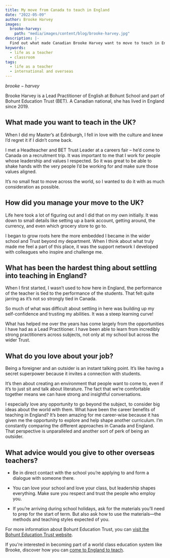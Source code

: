 ```yaml
---
title: My move from Canada to teach in England
date: "2022-05-09"
author: Brooke Harvey
images:
  brooke-harvey:
    path: "media/images/content/blog/brooke-harvey.jpg"
description: |-
  Find out what made Canadian Brooke Harvey want to move to teach in England. Explore her advice for overseas teachers, and the benefits of teaching in England.
keywords:
  - life as a teacher
  - classroom
tags:
  - life as a teacher
  - international and overseas
---
```

 
$brooke-harvey$
 
Brooke Harvey is a Lead Practitioner of English at Bohunt School and part of Bohunt Education Trust (BET). A Canadian national, she has lived in England since 2019.
 
## What made you want to teach in the UK?
 
When I did my Master’s at Edinburgh, I fell in love with the culture and knew I’d regret it if I didn’t come back. 
 
I met a Headteacher and BET Trust Leader at a careers fair – he’d come to Canada on a recruitment trip. It was important to me that I work for people whose leadership and values I respected. So it was great to be able to shake hands with the very people I’d be working for and make sure those values aligned.
 
It’s no small feat to move across the world, so I wanted to do it with as much consideration as possible.    
 
## How did you manage your move to the UK?
 
Life here took a lot of figuring out and I did that on my own initially. It was down to small details like setting up a bank account, getting around, the currency, and even which grocery store to go to.
 
I began to grow roots here the more embedded I became in the wider school and Trust beyond my department. When I think about what truly made me feel a part of this place, it was the support network I developed with colleagues who inspire and challenge me.

## What has been the hardest thing about settling into teaching in England?

When I first started, I wasn’t used to how here in England, the performance of the teacher is tied to the performance of the students. That felt quite jarring as it’s not so strongly tied in Canada.
 
So much of what was difficult about settling in here was building up my self-confidence and trusting my abilities. It was a steep learning curve!
 
What has helped me over the years has come largely from the opportunities I have had as a Lead Practitioner. I have been able to learn from incredibly strong practitioners across subjects, not only at my school but across the wider Trust.
 
## What do you love about your job?
 
Being a foreigner and an outsider is an instant talking point. It’s like having a secret superpower because it invites a connection with students.
 
It’s then about creating an environment that people want to come to, even if it’s to just sit and talk about literature. The fact that we’re comfortable together means we can have strong and insightful conversations.
 
I especially love any opportunity to go beyond the subject, to consider big ideas about the world with them.
What have been the career benefits of teaching in England?
It’s been amazing for me career-wise because it has given me the opportunity to explore and help shape another curriculum. I’m constantly comparing the different approaches in Canada and England. That perspective is unparalleled and another sort of perk of being an outsider. 
 
## What advice would you give to other overseas teachers?
 
- Be in direct contact with the school you’re applying to and form a dialogue with someone there.
 
- You can love your school and love your class, but leadership shapes everything. Make sure you respect and trust the people who employ you.
 
- If you’re arriving during school holidays, ask for the materials you’ll need to prep for the start of term. But also ask how to use the materials—the methods and teaching styles expected of you. 
 
For more information about Bohunt Education Trust, you can [visit the Bohunt Education Trust website](https://www.bohunttrust.co.uk/). 
 
If you're interested in becoming part of a world class education system like Brooke, discover how you can [come to England to teach](/come-to-england-to-teach-if-you-are-a-teacher-from-outside-the-uk).
